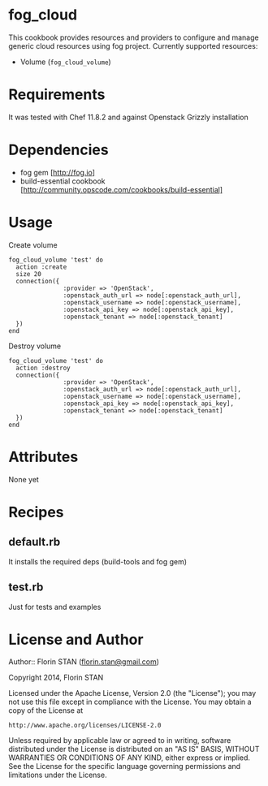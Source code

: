 # fog_cloud 

This cookbook provides resources and providers to configure and manage generic cloud resources using fog project. Currently supported resources:
 - Volume (`fog_cloud_volume`)

# Requirements
It was tested with Chef 11.8.2 and against Openstack Grizzly installation 

# Dependencies
- fog gem [http://fog.io]
- build-essential cookbook [http://community.opscode.com/cookbooks/build-essential]

# Usage
Create volume
```
fog_cloud_volume 'test' do
  action :create
  size 20
  connection({
               :provider => 'OpenStack',
               :openstack_auth_url => node[:openstack_auth_url],
               :openstack_username => node[:openstack_username],
               :openstack_api_key => node[:openstack_api_key],
               :openstack_tenant => node[:openstack_tenant]
  })
end
```
Destroy volume
```
fog_cloud_volume 'test' do
  action :destroy
  connection({
               :provider => 'OpenStack',
               :openstack_auth_url => node[:openstack_auth_url],
               :openstack_username => node[:openstack_username],
               :openstack_api_key => node[:openstack_api_key],
               :openstack_tenant => node[:openstack_tenant]
  })
end
```
# Attributes
None yet 

# Recipes

## default.rb
It installs the required deps (build-tools and fog gem)

## test.rb
Just for tests and examples 

# License and Author
Author:: Florin STAN (<florin.stan@gmail.com>)

Copyright 2014, Florin STAN

Licensed under the Apache License, Version 2.0 (the "License");
you may not use this file except in compliance with the License.
You may obtain a copy of the License at

    http://www.apache.org/licenses/LICENSE-2.0

Unless required by applicable law or agreed to in writing, software
distributed under the License is distributed on an "AS IS" BASIS,
WITHOUT WARRANTIES OR CONDITIONS OF ANY KIND, either express or implied.
See the License for the specific language governing permissions and
limitations under the License.